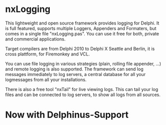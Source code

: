 # nxLogging
This lightweight and open source framework provides logging for Delphi. It is full featured, supports multiple Loggers, Appenders and Formaters, but comes in a single file "nxLogging.pas". You can use it free for both, private and commercial applications.

Target compilers are from Delphi 2010 to Delphi X Seattle and Berlin, it is cross plattform, for Firemonkey and VCL.

You can use file logging in various strategies (plain, rolling file appender, ...) and remote logging is also supported. The framework can send log messages immediately to log servers, a central database for all your logmessages from all your installations.

There is also a free tool "nxTail" for live viewing logs. This can tail your log files and can be connected to log servers, to show all logs from all sources.

# Now with Delphinus-Support
